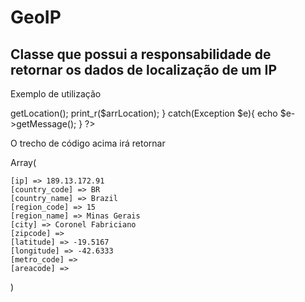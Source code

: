 GeoIP
=====================

Classe que possui a responsabilidade de retornar os dados de localização de um IP
----

Exemplo de utilização


<?php

    try{
        $geoIP = new GeoIP();
        $arrLocation = $geoIP->getLocation();
        print_r($arrLocation);
        }
    catch(Exception $e){
        echo $e->getMessage();
    }
?>
    
O trecho de código acima irá retornar


Array(

    [ip] => 189.13.172.91
    [country_code] => BR
    [country_name] => Brazil
    [region_code] => 15
    [region_name] => Minas Gerais
    [city] => Coronel Fabriciano
    [zipcode] => 
    [latitude] => -19.5167
    [longitude] => -42.6333
    [metro_code] => 
    [areacode] => 
)
